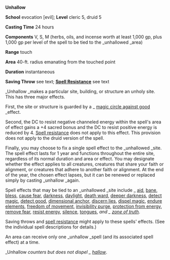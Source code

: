 **Unhallow**

**School** evocation [evil]; **Level** cleric 5, druid 5

**Casting Time** 24 hours

**Components** V, S, M (herbs, oils, and incense worth at least 1,000 gp, plus 1,000 gp per level of the spell to be tied to the _unhallowed _area)

**Range** touch

**Area** 40-ft. radius emanating from the touched point

**Duration** instantaneous

**Saving Throw** see text; **[Spell Resistance](../glossary.md#_spell-resistance)** see text

_Unhallow _makes a particular site, building, or structure an unholy site. This has three major effects.

First, the site or structure is guarded by a _ [magic circle against good](magicCircleAgainstGood.md#_magic-circle-against-good) _effect.

Second, the DC to resist negative channeled energy within the spell's area of effect gains a +4 sacred bonus and the DC to resist positive energy is reduced by 4. [Spell resistance](../glossary.md#_spell-resistance) does not apply to this effect. This provision does not apply to the druid version of the spell.

Finally, you may choose to fix a single spell effect to the _unhallowed _site. The spell effect lasts for 1 year and functions throughout the entire site, regardless of its normal duration and area or effect. You may designate whether the effect applies to all creatures, creatures that share your faith or alignment, or creatures that adhere to another faith or alignment. At the end of the year, the chosen effect lapses, but it can be renewed or replaced simply by casting _unhallow _again.

Spell effects that may be tied to an _unhallowed _site include _ [aid](aid.md#_aid), [bane](bane.md#_bane), [bless](bless.md#_bless), [cause fear](spells/causeFear.md#_cause-fear), [darkness](darkness.md#_darkness), [daylight](daylight.md#_daylight), [death ward](deathWard.md#_death-ward), [deeper darkness](deeperDarkness.md#_deeper-darkness), [detect magic](detectMagic.md#_detect-magic), [detect good](detectGood.md#_detect-good), [dimensional anchor](dimensionalAnchor.md#_dimensional-anchor), [discern lies](discernLies.md#_discern-lies), [dispel magic](dispelMagic.md#_dispel-magic), [endure elements](endureElements.md#_endure-elements), [freedom of movement](freedomOfMovement.md#_freedom-of-movement), [invisibility purge](invisibilityPurge.md#_invisibility-purge), [protection from energy](protectionFromEnergy.md#_protection-from-energy), [remove fear](spells/removeFear.md#_remove-fear), [resist energy](resistEnergy.md#_resist-energy), [silence](silence.md#_silence), [tongues](tongues.md#_tongues), _and _ [zone of truth](zoneOfTruth.md#_zone-of-truth)_.

Saving throws and [spell resistance](../glossary.md#_spell-resistance) might apply to these spells' effects. (See the individual spell descriptions for details.)

An area can receive only one _unhallow _spell (and its associated spell effect) at a time.

_Unhallow _counters but does not dispel _ [hallow](hallow.md#_hallow)_.

